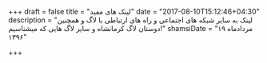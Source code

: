 +++
draft = false
title = "لینک های مفید"
date = "2017-08-10T15:12:46+04:30"
description = "لینک به سایر شبکه های اجتماعی و راه های ارتباطی با لاگ و همچنین دوستان لاگ کرمانشاه و سایر لاگ هایی که میشناسیم!"
shamsiDate = "۱۹ مردادماه ۱۳۹۶"

+++

